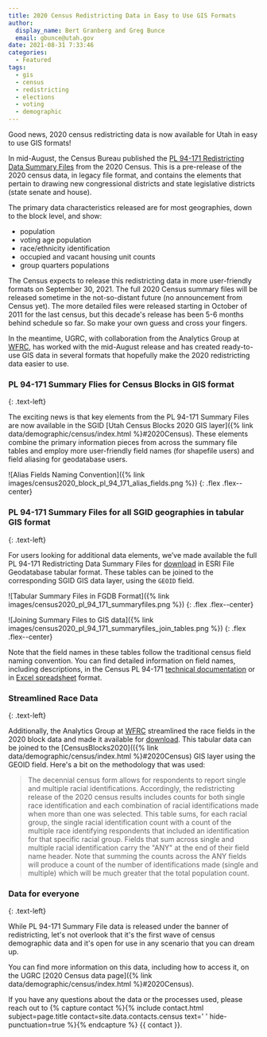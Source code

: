 ```yaml
---
title: 2020 Census Redistricting Data in Easy to Use GIS Formats
author:
  display_name: Bert Granberg and Greg Bunce
  email: gbunce@utah.gov
date: 2021-08-31 7:33:46
categories:
  - Featured
tags:
  - gis
  - census
  - redistricting
  - elections
  - voting
  - demographic
---
```


Good news, 2020 census redistricting data is now available for Utah in easy to use GIS formats!

In mid-August, the Census Bureau published the [PL 94-171 Redistricting Data Summary Files](https://www.census.gov/programs-surveys/decennial-census/about/rdo/summary-files.html) from the 2020 Census. This is a pre-release of the 2020 census data, in legacy file format, and contains the elements that pertain to drawing new congressional districts and state legislative districts (state senate and house).
 
The primary data characteristics released are for most geographies, down to the block level, and show:
- population
- voting age population
- race/ethnicity identification
- occupied and vacant housing unit counts
- group quarters populations
 
The Census expects to release this redistricting data in more user-friendly formats on September 30, 2021. The full 2020 Census summary files will be released sometime in the not-so-distant future (no announcement from Census yet). The more detailed files were released starting in October of 2011 for the last census, but this decade's release has been 5-6 months behind schedule so far. So make your own guess and cross your fingers.

In the meantime, UGRC, with collaboration from the Analytics Group at [WFRC](https://wfrc.org/), has worked with the mid-August release and has created ready-to-use GIS data in several formats that hopefully make the 2020 redistricting data easier to use. 

###  PL 94-171 Summary Flies for Census Blocks in GIS format
{: .text-left}

The exciting news is that key elements from the PL 94-171 Summary Files are now available in the SGID [Utah Census Blocks 2020 GIS layer]({% link data/demographic/census/index.html %}#2020Census). These elements combine the primary information pieces from across the summary file tables and employ more user-friendly field names (for shapefile users) and field aliasing for geodatabase users.
 
![Alias Fields Naming Convention]({% link images/census2020_block_pl_94_171_alias_fields.png %}) 
{: .flex .flex--center}

### PL 94-171 Summary Files for all SGID geographies in tabular GIS format
{: .text-left}

For users looking for additional data elements, we’ve made available the full PL 94-171 Redistricting Data Summary Files for [download](https://drive.google.com/uc?id=1p8-tWujKXXlH-VjFDLkRJ06VB207_Rmx&export=download) in ESRI File Geodatabase tabular format. These tables can be joined to the corresponding SGID GIS data layer, using the `GEOID` field.

![Tabular Summary Files in FGDB Format]({% link images/census2020_pl_94_171_summaryfiles.png %}) 
{: .flex .flex--center}

![Joining Summary Files to GIS data]({% link images/census2020_pl_94_171_summaryfiles_join_tables.png %}) 
{: .flex .flex--center}

Note that the field names in these tables follow the traditional census field naming convention. You can find detailed information on field names, including descriptions, in the Census PL 94-171 [technical documentation](https://www2.census.gov/programs-surveys/decennial/2020/technical-documentation/complete-tech-docs/summary-file/2020Census_PL94_171Redistricting_StatesTechDoc_English.pdf) or in [Excel spreadsheet](https://www2.census.gov/programs-surveys/decennial/rdo/about/2020-census-program/Phase3/SupportMaterials/2020_PLSummaryFile_FieldNames.xlsx) format.

### Streamlined Race Data
{: .text-left}

Additionally, the Analytics Group at [WFRC](https://wfrc.org/) streamlined the race fields in the 2020 block data and made it available for [download](https://drive.google.com/uc?id=1sv6pAi-fn6UPbMHJ2BZzIM9ApBRAZLVP&export=download). This tabular data can be joined to the [CensusBlocks2020](({% link data/demographic/census/index.html %}#2020Census) GIS layer using the GEOID field. Here's a bit on the methodology that was used:

> The decennial census form allows for respondents to report single and multiple racial identifications. Accordingly, the redistricting release of the 2020 census results includes counts for both single race identification and each combination of racial identifications made when more than one was selected. This table sums, for each racial group, the single racial identification count with a count of the multiple race identifying respondents that included an identification for that specific racial group. Fields that sum across single and multiple racial identification carry the "ANY" at the end of their field name header. Note that summing the counts across the ANY fields will produce a count of the number of identifications made (single and multiple) which will be much greater that the total population count.


### Data for everyone
{: .text-left}

While PL 94-171 Summary File data is released under the banner of redistricting, let's not overlook that it's the first wave of census demographic data and it's open for use in any scenario that you can dream up.  

You can find more information on this data, including how to access it, on the UGRC [2020 Census data page]({% link data/demographic/census/index.html %}#2020Census). 

If you have any questions about the data or the processes used, please reach out to {% capture contact %}{% include contact.html subject=page.title contact=site.data.contacts.census text=' ' hide-punctuation=true %}{% endcapture %}
{{ contact }}.



